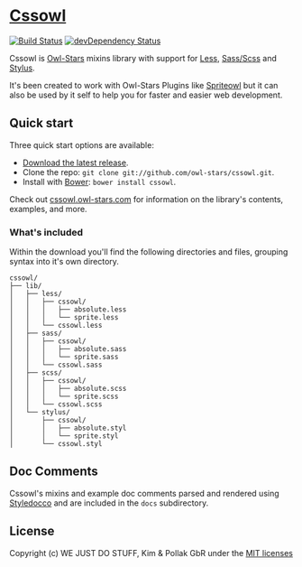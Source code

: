 # [Cssowl](http://cssowl.owl-stars.com)
[![Build Status](https://secure.travis-ci.org/twbs/bootstrap.png)](http://travis-ci.org/twbs/bootstrap) [![devDependency Status](https://david-dm.org/twbs/bootstrap/dev-status.png)](https://david-dm.org/twbs/bootstrap#info=devDependencies)

Cssowl is [Owl-Stars](http://www.owl-stars.com) mixins library with support for [Less](http://lesscss.org), [Sass/Scss](http://sass-lang.com/) and [Stylus](http://learnboost.github.io/stylus/).

It's been created to work with Owl-Stars Plugins like [Spriteowl](http://spriteowl.owl-stars.com) but it can also be used by it self to help you for faster and easier web development.

## Quick start

Three quick start options are available:

* [Download the latest release](https://github.com/owl-stars/cssowl/releases/tag/v1.0.0).
* Clone the repo: `git clone git://github.com/owl-stars/cssowl.git`.
* Install with [Bower](http://bower.io): `bower install cssowl`.

Check out [cssowl.owl-stars.com](http://cssowl.owl-stars.com) for information on the library's contents, examples, and more.

### What's included

Within the download you'll find the following directories and files, grouping syntax into it's own directory.

```
cssowl/
├── lib/
│   ├── less/
│   │   ├── cssowl/
│   │   │   ├── absolute.less
│   │   │   └── sprite.less
│   │   └── cssowl.less
│   ├── sass/
│   │   ├── cssowl/
│   │   │   ├── absolute.sass
│   │   │   └── sprite.sass
│   │   └── cssowl.sass
│   ├── scss/
│   │   ├── cssowl/
│   │   │   ├── absolute.scss
│   │   │   └── sprite.scss
│   │   └── cssowl.scss
│   └── stylus/
│       ├── cssowl/
│       │   ├── absolute.styl
│       │   └── sprite.styl
│       └── cssowl.styl
```

## Doc Comments

Cssowl's mixins and example doc comments parsed and rendered using [Styledocco](http://jacobrask.github.io/styledocco/) and are included in the `docs` subdirectory.

## License
Copyright (c) WE JUST DO STUFF, Kim & Pollak GbR under the [MIT licenses](https://github.com/owl-stars/cssowl/blob/master/LICENSE)
